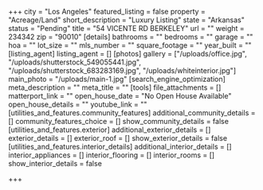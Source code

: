+++
city = "Los Angeles"
featured_listing = false
property = "Acreage/Land"
short_description = "Luxury Listing"
state = "Arkansas"
status = "Pending"
title = "54 VICENTE RD BERKELEY"
url = ""
weight = 234342
zip = "90010"
[details]
bathrooms = ""
bedrooms = ""
garage = ""
hoa = ""
lot_size = ""
mls_number = ""
square_footage = ""
year_built = ""
[listing_agent]
listing_agent = []
[photos]
gallery = ["/uploads/office.jpg", "/uploads/shutterstock_549055441.jpg", "/uploads/shutterstock_683283169.jpg", "/uploads/whiteinterior.jpg"]
main_photo = "/uploads/main-1.jpg"
[search_engine_optimization]
meta_description = ""
meta_title = ""
[tools]
file_attachments = []
matterport_link = ""
open_house_date = "No Open House Available"
open_house_details = ""
youtube_link = ""
[utilities_and_features.community_features]
additional_community_details = []
community_features_choice = []
show_community_details = false
[utilities_and_features.exterior]
additional_exterior_details = []
exterior_details = []
exterior_roof = []
show_exterior_details = false
[utilities_and_features.interior_details]
additional_interior_details = []
interior_appliances = []
interior_flooring = []
interior_rooms = []
show_interior_details = false

+++
